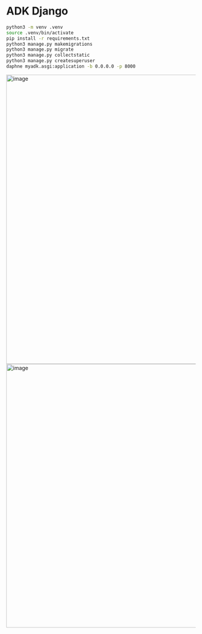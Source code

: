 # ADK Django

```bash
python3 -m venv .venv
source .venv/bin/activate
pip install -r requirements.txt
python3 manage.py makemigrations
python3 manage.py migrate
python3 manage.py collectstatic
python3 manage.py createsuperuser
daphne myadk.asgi:application -b 0.0.0.0 -p 8000
```

<img width="1366" height="768" alt="image" src="https://github.com/user-attachments/assets/f0ab7f7d-29dc-4ba3-8d7e-3118b124184d" />

<img width="1320" height="700" alt="image" src="https://github.com/user-attachments/assets/a33820b9-f523-4c93-957e-15a8f8c3fa68" />
